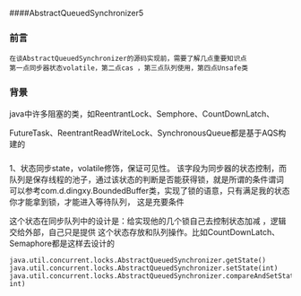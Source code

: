 ####AbstractQueuedSynchronizer5
### 前言
```
在谈AbstractQueuedSynchronizer的源码实现前，需要了解几点重要知识点
第一点同步器状态volatile，第二点cas ，第三点队列使用，第四点Unsafe类 
```

### 背景
java中许多阻塞的类，如ReentrantLock、Semphore、CountDownLatch、

FutureTask、ReentrantReadWriteLock、SynchronousQueue都是基于AQS构建的

###

1、状态同步state，volatile修饰，保证可见性。
该字段为同步器的状态控制，而队列是保存线程的池子，通过该状态的判断是否能获得锁，就是所谓的条件谓词
可以参考com.d.dingxy.BoundedBuffer类，实现了锁的语意，只有满足我的状态你才能拿到锁，才能进入等待队列，
这是充要条件

这个状态在同步队列中的设计是：给实现他的几个锁自己去控制状态加减 ，逻辑交给外部，自己只是提供
这个状态存放和队列操作。比如CountDownLatch、Semaphore都是这样去设计的
```
java.util.concurrent.locks.AbstractQueuedSynchronizer.getState()
java.util.concurrent.locks.AbstractQueuedSynchronizer.setState(int)
java.util.concurrent.locks.AbstractQueuedSynchronizer.compareAndSetState(int, int)